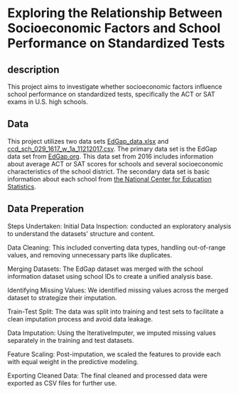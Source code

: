# Exploring the Relationship Between Socioeconomic Factors and School Performance on Standardized Tests

## description
This project aims to investigate whether socioeconomic factors influence school performance on standardized tests, specifically the ACT or SAT exams in U.S. high schools.
## Data 
This project utilizes two data sets [EdGap_data.xlsx](https://github.com/Parsar22/Education/blob/1ef80dbb86f98226108ed3cc586b3e162da545f7/EdGap_data.xlsx) and [ccd_sch_029_1617_w_1a_11212017.csv](https://drive.google.com/file/d/1HvW2w-o2XZzCm4KTvnb1Bb3BvoAa14BP/view?usp=sharing). The primary data set is the EdGap data set from [EdGap.org](https://www.edgap.org/#5/37.875/-96.987). This data set from 2016 includes information about average ACT or SAT scores for schools and several socioeconomic characteristics of the school district. The secondary data set is basic information about each school from [the National Center for Education Statistics](https://nces.ed.gov/ccd/pubschuniv.asp).
## Data Preperation

Steps Undertaken:
Initial Data Inspection: conducted an exploratory analysis to understand the datasets' structure and content.

Data Cleaning: This included converting data types, handling out-of-range values, and removing unnecessary parts like duplicates.

Merging Datasets: The EdGap dataset was merged with the school information dataset using school IDs to create a unified analysis base.

Identifying Missing Values: We identified missing values across the merged dataset to strategize their imputation.

Train-Test Split: The data was split into training and test sets to facilitate a clean imputation process and avoid data leakage.

Data Imputation: Using the IterativeImputer, we imputed missing values separately in the training and test datasets.

Feature Scaling: Post-imputation, we scaled the features to provide each with equal weight in the predictive modeling.

Exporting Cleaned Data: The final cleaned and processed data were exported as CSV files for further use.
